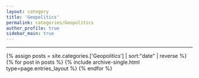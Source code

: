 ```yaml
---
layout: category
title: 'Geopolitics'
permalink: categories/Geopolitics
author_profile: true
sidebar_main: true
---
```


***

{% assign posts = site.categories.['Geopolitics'] | sort:"date" | reverse %}
{% for post in posts %} {% include archive-single.html type=page.entries_layout %} {% endfor %}

